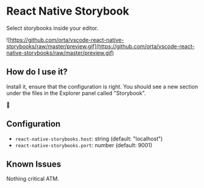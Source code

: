 # React Native Storybook

Select storybooks inside your editor.

![https://github.com/orta/vscode-react-native-storybooks/raw/master/preview.gif](https://github.com/orta/vscode-react-native-storybooks/raw/master/preview.gif)

## How do I use it?

Install it, ensure that the configuration is right. You should see a new section under the files in the Explorer panel called "Storybook".

🎉

## Configuration

 - `react-native-storybooks.host`: string (default: "localhost")
 - `react-native-storybooks.port`: number (default: 9001)

## Known Issues

Nothing critical ATM.
